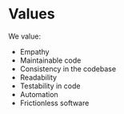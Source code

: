 # Values

We value:

* Empathy
* Maintainable code
* Consistency in the codebase
* Readability
* Testability in code
* Automation
* Frictionless software

